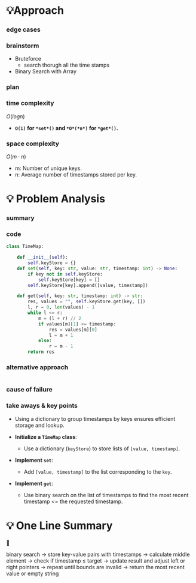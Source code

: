 # 💡Approach

### edge cases

### brainstorm

- Bruteforce
    - search thorugh all the time stamps
- Binary Search with Array

### plan

### time complexity

$O(logn)$

- **`O(1)` for `*set*()` and `*O*(*n*)` for `*get*()`.**

### space complexity

$O(m \cdot n)$

- m: Number of unique keys.
- n: Average number of timestamps stored per key.

# 💡 Problem Analysis

### summary

### code

```python
class TimeMap:

    def __init__(self):
        self.keyStore = {}
    def set(self, key: str, value: str, timestamp: int) -> None:
        if key not in self.keyStore:
            self.keyStore[key] = []
        self.keyStore[key].append([value, timestamp])

    def get(self, key: str, timestamp: int) -> str:
        res, values = "", self.keyStore.get(key, [])
        l, r = 0, len(values) - 1
        while l <= r:
            m = (l + r) // 2
            if values[m][1] <= timestamp:
                res = values[m][0]
                l = m + 1
            else:
                r = m - 1
        return res
```

### alternative approach

```python

```

### cause of failure

### take aways & key points

- Using a dictionary to group timestamps by keys ensures efficient storage and lookup.

- **Initialize a `TimeMap` class**:
    - Use a dictionary (`keyStore`) to store lists of `[value, timestamp]`.
- **Implement `set`**:
    - Add `[value, timestamp]` to the list corresponding to the `key`.
- **Implement `get`**:
    - Use binary search on the list of timestamps to find the most recent timestamp <= the requested timestamp.

# 💡 One Line Summary

<aside>
📌

binary search → store key-value pairs with timestamps → calculate middle element → check if timestamp ≤ target → update result and adjust left or right pointers → repeat until bounds are invalid → return the most recent value or empty string

</aside>